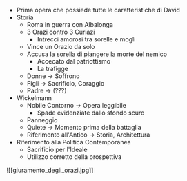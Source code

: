 - Prima opera che possiede tutte le caratteristiche di David
- Storia
	- Roma in guerra con Albalonga
	- 3 Orazi contro 3 Curiazi
		- Intrecci amorosi tra sorelle e mogli
	- Vince un Orazio da solo
	- Accusa la sorella di piangere la morte del nemico
		- Accecato dal patriottismo
		- La trafigge
	- Donne -> Soffrono
	- Figli -> Sacrificio, Coraggio
	- Padre -> (???)
- Wickelmann
	- Nobile Contorno -> Opera leggibile
		- Spade evidenziate dallo sfondo scuro
	- Panneggio
	- Quiete -> Momento prima della battaglia
	- Riferimento all'Antico -> Storia, Architettura
- Riferimento alla Politica Contemporanea
	- Sacrificio per l'Ideale
	- Utilizzo corretto della prospettiva

![[giuramento_degli_orazi.jpg]]
